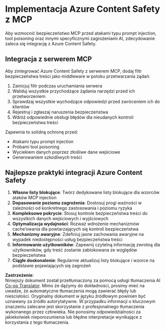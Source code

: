 <!--
CO_OP_TRANSLATOR_METADATA:
{
  "original_hash": "1b6c746d9e190deba4d8765267ffb94e",
  "translation_date": "2025-07-16T23:15:21+00:00",
  "source_file": "02-Security/azure-content-safety-implementation.md",
  "language_code": "pl"
}
-->
# Implementacja Azure Content Safety z MCP

Aby wzmocnić bezpieczeństwo MCP przed atakami typu prompt injection, tool poisoning oraz innymi specyficznymi zagrożeniami AI, zdecydowanie zaleca się integrację z Azure Content Safety.

## Integracja z serwerem MCP

Aby zintegrować Azure Content Safety z serwerem MCP, dodaj filtr bezpieczeństwa treści jako middleware w potoku przetwarzania żądań:

1. Zainicjuj filtr podczas uruchamiania serwera  
2. Waliduj wszystkie przychodzące żądania narzędzi przed ich przetworzeniem  
3. Sprawdzaj wszystkie wychodzące odpowiedzi przed zwróceniem ich do klientów  
4. Rejestruj i zgłaszaj naruszenia bezpieczeństwa  
5. Wdróż odpowiednie obsługi błędów dla nieudanych kontroli bezpieczeństwa treści  

Zapewnia to solidną ochronę przed:  
- Atakami typu prompt injection  
- Próbami tool poisoning  
- Wyciekiem danych poprzez złośliwe dane wejściowe  
- Generowaniem szkodliwych treści  

## Najlepsze praktyki integracji Azure Content Safety

1. **Własne listy blokujące**: Twórz dedykowane listy blokujące dla wzorców ataków MCP injection  
2. **Dopasowanie poziomu zagrożenia**: Dostosuj progi ważności w zależności od konkretnego zastosowania i poziomu ryzyka  
3. **Kompleksowe pokrycie**: Stosuj kontrole bezpieczeństwa treści do wszystkich danych wejściowych i wyjściowych  
4. **Optymalizacja wydajności**: Rozważ wdrożenie mechanizmów cache’owania dla powtarzających się kontroli bezpieczeństwa  
5. **Mechanizmy awaryjne**: Zdefiniuj jasne zachowania awaryjne na wypadek niedostępności usług bezpieczeństwa treści  
6. **Informowanie użytkowników**: Zapewnij czytelną informację zwrotną dla użytkowników, gdy treść zostanie zablokowana ze względów bezpieczeństwa  
7. **Ciągłe doskonalenie**: Regularnie aktualizuj listy blokujące i wzorce na podstawie pojawiających się zagrożeń

**Zastrzeżenie**:  
Niniejszy dokument został przetłumaczony za pomocą usługi tłumaczenia AI [Co-op Translator](https://github.com/Azure/co-op-translator). Mimo że dążymy do dokładności, prosimy mieć na uwadze, że automatyczne tłumaczenia mogą zawierać błędy lub nieścisłości. Oryginalny dokument w języku źródłowym powinien być uznawany za źródło autorytatywne. W przypadku informacji o kluczowym znaczeniu zalecane jest skorzystanie z profesjonalnego tłumaczenia wykonanego przez człowieka. Nie ponosimy odpowiedzialności za jakiekolwiek nieporozumienia lub błędne interpretacje wynikające z korzystania z tego tłumaczenia.